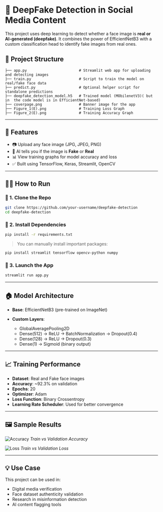 # 🧠 DeepFake Detection in Social Media Content

This project uses deep learning to detect whether a face image is **real or AI-generated (deepfake)**. It combines the power of EfficientNetB3 with a custom classification head to identify fake images from real ones.

## 📂 Project Structure

```
├── app.py                        # Streamlit web app for uploading and detecting images
├── train.py                      # Script to train the model on real/fake face data
├── predict.py                    # Optional helper script for standalone predictions
├── deepfake_detection_model.h5   # Trained model (MObilenetV3)( but in  the code model is in EfficientNet-based)
├── coverpage.png                 # Banner image for the app
├── Figure_1(E).png               # Training Loss Graph
├── Figure_2(E).png               # Training Accuracy Graph
```

---

## 🚀 Features

* 📷 Upload any face image (JPG, JPEG, PNG)
* 🧠 AI tells you if the image is **Fake** or **Real**
* 📊 View training graphs for model accuracy and loss
* ✅ Built using TensorFlow, Keras, Streamlit, OpenCV

---

## 🧑‍💻 How to Run

### 🔹 1. Clone the Repo

```bash
git clone https://github.com/your-username/deepfake-detection
cd deepfake-detection
```

### 🔹 2. Install Dependencies

```bash
pip install -r requirements.txt
```

> You can manually install important packages:

```bash
pip install streamlit tensorflow opencv-python numpy
```

### 🔹 3. Launch the App

```bash
streamlit run app.py
```

---

## 🏠 Model Architecture

* **Base**: EfficientNetB3 (pre-trained on ImageNet)
* **Custom Layers**:

  * GlobalAveragePooling2D
  * Dense(512) → ReLU → BatchNormalization → Dropout(0.4)
  * Dense(128) → ReLU → Dropout(0.3)
  * Dense(1) → Sigmoid (binary output)

---

## 📈 Training Performance

* **Dataset**: Real and Fake face images
* **Accuracy**: \~92.3% on validation
* **Epochs**: 20
* **Optimizer**: Adam
* **Loss Function**: Binary Crossentropy
* **Learning Rate Scheduler**: Used for better convergence

---

## 🖼️ Sample Results

![Accuracy](Figure_2\(E\).png)
*Train vs Validation Accuracy*

![Loss](Figure_1\(E\).png)
*Train vs Validation Loss*

---

## 💡 Use Case

This project can be used in:

* Digital media verification
* Face dataset authenticity validation
* Research in misinformation detection
* AI content flagging tools








